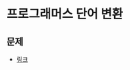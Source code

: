# 프로그래머스 단어 변환

## 문제
- [링크](https://school.programmers.co.kr/learn/courses/30/lessons/43163?language=python3)

